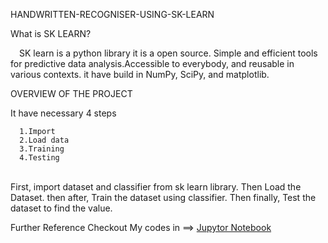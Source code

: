HANDWRITTEN-RECOGNISER-USING-SK-LEARN

 What is SK LEARN?

 SK learn is a python library it is a open source. Simple and efficient tools for predictive data analysis.Accessible to everybody, and reusable in various contexts. it have build in NumPy, SciPy, and matplotlib.

OVERVIEW OF THE PROJECT

  It have necessary 4 steps

      1.Import
      2.Load data
      3.Training
      4.Testing
        
        First, import dataset and classifier from sk learn library. Then Load the Dataset. then after, Train the dataset using classifier. Then finally, Test the dataset to find the value.


<p>Further Reference Checkout My codes in ==> <a href="https://colab.research.google.com/drive/166bXDm6ykfr8JKPTZSedc5Vw5_W5ToS8">Jupytor Notebook</a></p>
</h>
